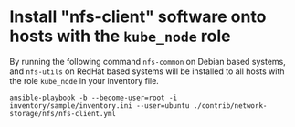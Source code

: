 # Install "nfs-client" software onto hosts with the `kube_node` role
By running the following command `nfs-common` on Debian based systems, and `nfs-utils` on RedHat based systems will be installed to all hosts with the role `kube_node` in your inventory file.

```shell
ansible-playbook -b --become-user=root -i inventory/sample/inventory.ini --user=ubuntu ./contrib/network-storage/nfs/nfs-client.yml
```

